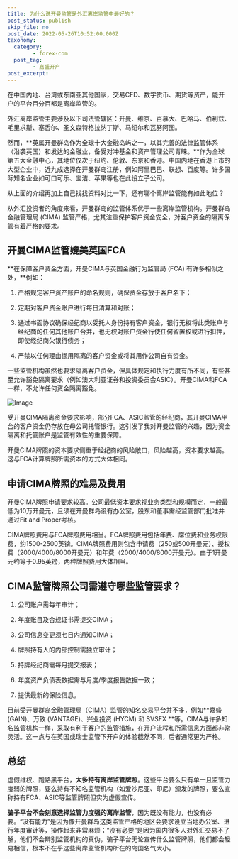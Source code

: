 ```yaml
---
title: 为什么说开曼监管是外汇离岸监管中最好的？
post_status: publish
skip_file: no
post_date: 2022-05-26T10:52:00.000Z
taxonomy:
  category:
        - forex-com
  post_tag:
        - 嘉盛开户
post_excerpt: 
---
```

在中国内地、台湾或东南亚其他国家，交易CFD、数字货币、期货等资产，能开户的平台百分百都是离岸监管的。

外汇离岸监管主要涉及以下司法管辖区：开曼、维京、百慕大、巴哈马、伯利兹、毛里求斯、塞舌尔、圣文森特格拉纳丁斯、马绍尔和瓦努阿图。

然而，**英属开曼群岛作为全球十大金融岛屿之一，以其完善的法律监管体系（沿袭英国）和发达的金融业，备受对冲基金和资产管理公司青睐。**作为全球第五大金融中心，其地位仅次于纽约、伦敦、东京和香港。中国内地在香港上市的大型企业中，近九成选择在开曼群岛注册，例如阿里巴巴、联想、百度等。许多国际知名企业如可口可乐、宝洁、苹果等也在此设立子公司。

从上面的介绍再加上自己找找资料对比一下，还有哪个离岸监管能有如此地位？

从外汇投资者的角度来看，开曼群岛的监管体系优于一些离岸监管机构。开曼群岛金融管理局 (CIMA) 监管严格，尤其注重保护客户资金安全，对客户资金的隔离保管有着严格的要求。

## 开曼CIMA监管媲美英国FCA

**在保障客户资金方面，开曼CIMA与英国金融行为监管局 (FCA) 有许多相似之处，**例如：

1. 严格规定客户资产账户的命名规则，确保资金存放于客户名下；

1. 定期对客户资金账户进行每日清算和对账；

1. 通过书面协议确保经纪商以受托人身份持有客户资金，银行无权将此类账户与经纪商的任何其他账户合并，也无权对账户资金行使任何留置权或进行扣押，即使经纪商欠银行债务；

1. 严禁以任何理由挪用隔离的客户资金或将其用作公司自有资金。

一些监管机构虽然也要求隔离客户资金，但具体规定和执行力度有所不同，有些甚至允许豁免隔离要求（例如澳大利亚证券和投资委员会ASIC）。开曼CIMA和FCA一样，不允许任何资金隔离豁免。

![Image](https://prod-files-secure.s3.us-west-2.amazonaws.com/39ed1227-6d7d-4570-be36-9ccd4a2c4241/bd849744-3fcb-4a37-8312-357962c8f065/image.png?X-Amz-Algorithm=AWS4-HMAC-SHA256&X-Amz-Content-Sha256=UNSIGNED-PAYLOAD&X-Amz-Credential=ASIAZI2LB466VTL6QBP7%2F20251005%2Fus-west-2%2Fs3%2Faws4_request&X-Amz-Date=20251005T161330Z&X-Amz-Expires=3600&X-Amz-Security-Token=IQoJb3JpZ2luX2VjENv%2F%2F%2F%2F%2F%2F%2F%2F%2F%2FwEaCXVzLXdlc3QtMiJGMEQCIDFhsrcEBaf8CueYD7R9g6yuRlWgTd8tzh7AZw%2Br2cw7AiBs%2FZEaOfp7%2BVkTEttiGDuOWc8dYabveXYxpnC0M9EHhCr%2FAwh0EAAaDDYzNzQyMzE4MzgwNSIMfBv8B0YRqW0t4KkmKtwD%2FXorBsxkOGdf99vEIh2Exv88WWgogTRyFkSfRQeDh6OqSSWHwE1wWny8Z2el%2Bvj4qPjj9aVUJF5j9wYrLzhZG%2F%2BjWXPprHLAWzgQRirexxxxE%2FT8AuIaHhCEZF8yizEEXIheFpK%2BnbHZg%2BWzYOJ7eacsz7Q9I9mVsszRBsg1RNfenF0IfT6JygXh4ympzUvNjDB9WjcaJwujdQpwMU0yPeIAhYYHjQs9LtyTXSETW9%2B5leRzwjKQYVEJL9a5vPVxHhO0Av8WoWhUwlLzZ6UTrEZiSWAUoeh3I0GWnpOOYPVpJ%2FwclLuGg%2BbaoGz47Rs7vGW0YiayLBKJ4yZE9cF5hLNCoXMiOaepIfKfB%2Bifdidh4JoaDyASZhmX%2FU6XZVuY1smtkMw2xyVPa7veHUIXRQaSokCf9gDHicr3WWxGXbRTryGvr69XR8SOuS6f6ocO7rZc0GEIFbpclR%2Bxj2CTLXFUvuLQrbAM7AJ8XBP5ofXdlI%2BA4rE7c6zkEeT%2B9JRSaB9BuGmJsq1F3DahoPG7gXdaUD%2BiFlwh5rOkn9%2Bsyld40KxBYdaR49bVGwLSj9VCoSbcP1YnJBO8hv6SSPzYLOo%2Bh9bpSBDYF0e%2BpJwFMJwGlq9y9fPm%2FVY%2BYA4wvqSJxwY6pgH1vbreESjl2n3hNjRXC0wwV1h7iOSNyMSH%2BMOE12pFg1pTt2kF3qCZezlSCYw7hTP7NMbIC%2Bh2EStNLorbUvfOitvgF5M%2By6PidZqhJWxzvEVLlWG84kJLK5%2FBheOcDlwRk8aThGYMAl7uyf9TCl%2FsjRpAL5%2BVghP7VD%2FaO6oZdyM5xMzHt%2Bps%2BP0jq020uJwoSTC1yRf60z8KNrrBBd%2B6ANn669hu&X-Amz-Signature=45c8ed3bbae925072e330362258b04ef050dcd3208ada8b2d615360be249b17a&X-Amz-SignedHeaders=host&x-amz-checksum-mode=ENABLED&x-id=GetObject)

受开曼CIMA隔离资金要求影响，部分FCA、ASIC监管的经纪商，其开曼CIMA平台的客户资金仍存放在母公司托管银行。这引发了我对开曼监管的兴趣，因为资金隔离和托管账户是监管有效性的重要保障。

开曼CIMA牌照的资本要求侧重于经纪商的风险敞口，风险越高，资本要求越高。这与FCA计算牌照所需资本的方式大体相同。

## **申请CIMA牌照的难易及费用**

开曼CIMA牌照申请要求较高。公司最低资本要求视业务类型和规模而定，一般最低为10万开曼元，且须在开曼群岛设有办公室，股东和董事需经监管部门批准并通过Fit and Proper考核。

CIMA牌照费用与FCA牌照费用相当。FCA牌照费用包括年费、席位费和业务权限费，约1500-2500英镑。CIMA牌照费用则包含申请费（250或500开曼元）、授权费（2000/4000/8000开曼元）和年费（2000/4000/8000开曼元）。由于1开曼元约等于0.95英镑，两种牌照费用大体相当。

## CIMA监管牌照公司需遵守哪些监管要求？

1. 公司账户需每年审计；

1. 年度账目及合规证书需提交CIMA；

1. 公司信息变更须七日内通知CIMA；

1. 牌照持有人的内部控制需独立审计；

1. 持牌经纪商需每月提交报表；

1. 年度资产负债表数据需与月度/季度报告数据一致；

1. 提供最新的保险信息。

目前受开曼群岛金融管理局（CIMA）监管的知名交易平台并不多，例如**嘉盛 (GAIN)、万致 (VANTAGE)、兴业投资 (HYCM) 和 SVSFX **等。CIMA与许多知名监管机构一样，采取有利于客户的监管措施，在开户流程和所需信息方面都非常灵活。这一点与在英国或瑞士监管下开户的体验截然不同，后者通常更为严格。

## 总结

虚假维权、跑路黑平台，**大多持有离岸监管牌照**。这些平台要么只有单一且监管力度弱的牌照，要么持有不知名监管机构（如爱沙尼亚、印尼）颁发的牌照，要么宣称持有FCA、ASIC等监管牌照但实为虚假宣传。

**骗子平台不会刻意选择监管力度强的离岸监管**，因为既没有能力，也没有必要。“没有能力”是因为像开曼群岛这类监管严格的地区会要求设立当地办公室、进行年度审计等，操作起来非常麻烦；“没有必要”是因为国内很多人对外汇交易不了解，他们不会辨别监管机构的真伪，骗子平台无论宣传什么监管牌照，他们都会轻易相信，根本不在乎这些离岸监管机构所在的岛国名气大小。